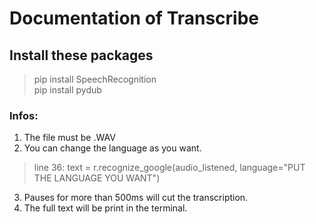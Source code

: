 # Documentation of Transcribe
## Install these packages
> pip install SpeechRecognition <br>
> pip install pydub <br>
### Infos:
1. The file must be .WAV <br>
2. You can change the language as you want.<br>
>line 36: text = r.recognize_google(audio_listened, language="PUT THE LANGUAGE YOU WANT")<br>
3. Pauses for more than 500ms will cut the transcription.<br>
4. The full text will be print in the terminal.<br>
